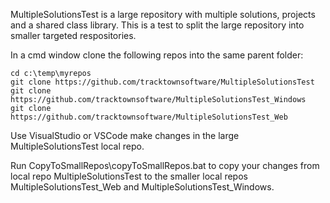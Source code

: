 MultipleSolutionsTest is a large repository with multiple solutions, projects and a shared class library. This is a test to split the large repository into smaller targeted respositories.

In a cmd window clone the following repos into the same parent folder: <br>
```
cd c:\temp\myrepos
git clone https://github.com/tracktownsoftware/MultipleSolutionsTest
git clone https://github.com/tracktownsoftware/MultipleSolutionsTest_Windows
git clone https://github.com/tracktownsoftware/MultipleSolutionsTest_Web
```

Use VisualStudio or VSCode make changes in the large MultipleSolutionsTest local repo. 

Run CopyToSmallRepos\copyToSmallRepos.bat to copy your changes from local repo MultipleSolutionsTest to the smaller local repos MultipleSolutionsTest_Web and MultipleSolutionsTest_Windows.
